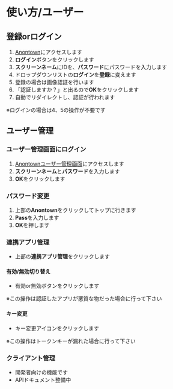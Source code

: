# 使い方/ユーザー

## 登録orログイン
1. [Anontown](https://anontown.com/)にアクセスします
2. **ログイン**ボタンをクリックします
3. **スクリーンネーム**にIDを、**パスワード**にパスワードを入力します
4. ドロップダウンリストの**ログイン**を**登録**に変えます
5. 登録の場合は画像認証を行います
6. 「認証しますか？」と出るので**OK**をクリックします
7. 自動でリダイレクトし、認証が行われます

※ログインの場合は4、5の操作が不要です

## ユーザー管理
### ユーザー管理画面にログイン
1. [Anontownユーザー管理画面](https://user.anontown.com/)にアクセスします
2. **スクリーンネーム**と**パスワード**を入力します
3. **OK**をクリックします

### パスワード変更
1. 上部の**Anontown**をクリックしてトップに行きます
2. **Pass**を入力します
3. **OK**を押します

### 連携アプリ管理
* 上部の**連携アプリ管理**をクリックします
#### 有効/無効切り替え
* 有効or無効ボタンをクリックします

※この操作は認証したアプリが悪質な物だった場合に行って下さい
#### キー変更
* キー変更アイコンをクリックします

※この操作はトークンキーが漏れた場合に行って下さい

### クライアント管理
* 開発者向けの機能です
* APIドキュメント整備中